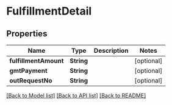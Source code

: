 # FulfillmentDetail

## Properties
Name | Type | Description | Notes
------------ | ------------- | ------------- | -------------
**fulfillmentAmount** | **String** |  | [optional] 
**gmtPayment** | **String** |  | [optional] 
**outRequestNo** | **String** |  | [optional] 

[[Back to Model list]](../README.md#documentation-for-models) [[Back to API list]](../README.md#documentation-for-api-endpoints) [[Back to README]](../README.md)


